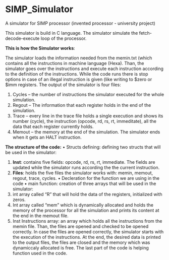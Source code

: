 # SIMP_Simulator
A simulator for SIMP processor (invented processor - university project)

This simulator is build in C language. 
The simulator simulate the fetch-decode-execute loop of the processor.

**This is how the Simulator works**:

The simulator loads the information needed from the memin.txt (which contains all the instructions in machine language (Hexa).
Than, the simulator goes over the instructions and execute each instruction according to the definition of the instructions.
While the code runs there is stop options in case of an illegal instruction is given (like writing to $zero or $imm registers.
The output of the simulator is four files:
1. Cycles – the number of instructions the simulator executed for the whole simulation.
2. Regout – The information that each register holds in the end of the simulation.
3. Trace – every line in the trace file holds a single execution and shows its number (cycle), the instruction (opcode, rd, rs, rt, immeditate), all the data that each register currently holds.
4. Memout – the memory at the end of the simulation.
The simulator ends when it gets an HALT instruction.

**The structure of the code:**
•	Structs defining: defining two structs that will be used in the simulator:
  1.	**Inst**: contains five fields: opcode, rd, rs, rt, immediate. The fields are updated while the simulator runs according the the current instruction.
  2.	**Files**: holds the five files the simulator works with: memin, memout, regout, trace, cycles.
•	Decleration for the function we are using in the code
•	main function:
creation of three arrays that will be used in the simulator:
  1.	int array called “R” that will hold the data of the registers, initialized with zeros.
  2.	Int array called “mem” which is dynamically allocated and holds the memory of the processor for all the simulation and prints its content at the end in the memout file.
  3.	Inst Instructions array: an array which holds all the instructions from the memin file.
Than, the files are opened and checked to be opened correctly.
In case the files are opened correctly, the simulator starts with the execution of the instructions.
At the end, the desired data is printed to the output files, the files are closed and the memory which was dynamiccaly allocated is free.
The last part of the code is helping function used in the code.  
